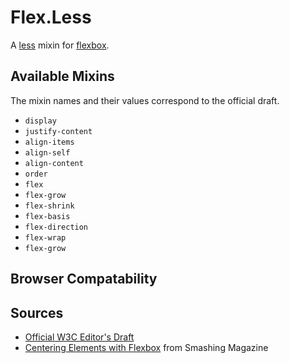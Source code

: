 # Flex.Less

A [less] mixin for [flexbox].


## Available Mixins

The mixin names and their values correspond to the official draft.

* `display`
* `justify-content`
* `align-items`
* `align-self`
* `align-content`
* `order`
* `flex`
* `flex-grow`
* `flex-shrink`
* `flex-basis`
* `flex-direction`
* `flex-wrap`
* `flex-grow`


## Browser Compatability



## Sources

* [Official W3C Editor's Draft]
* [Centering Elements with Flexbox] from Smashing Magazine



[less]: http://lesscss.org
[flexbox]: http://dev.w3.org/csswg/css-flexbox
[Official W3C Editor's Draft]: http://dev.w3.org/csswg/css-flexbox
[Centering Elements with Flexbox]: http://coding.smashingmagazine.com/2013/05/22/centering-elements-with-flexbox/

